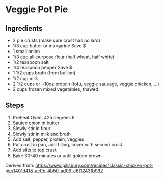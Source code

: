 # Veggie Pot Pie

## Ingredients
* 2 pie crusts (make sure crust has no lard)
* 1/3 cup butter or margarine Save $
* 1 small onion
* 1/3 cup all-purpose flour (half wheat, half white)
* 1/2 teaspoon salt
* 1/4 teaspoon pepper Save $
* 1 1/2 cups broth (from bullion)
* 1/2 cup milk
* 2 1/2 cups or ~10oz protein (tofu, veggie sausage, veggie chicken, ...)
* 2 cups frozen mixed vegetables, thawed

## Steps
1. Preheat Oven, 425 degrees F
2. Sautee onion in butter
3. Slowly stir in flour
4. Slowly stir in milk and broth
5. Add salt, pepper, protein, veggies
6. Put crust in pan, add filling, cover with second crust
7. Add slits to top crust
8. Bake 30-40 minutes or until golden brown

Derived from: https://www.pillsbury.com/recipes/classic-chicken-pot-pie/1401d418-ac0b-4b50-ad09-c6f1243fb992 
